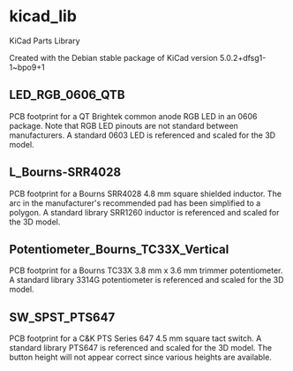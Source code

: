 # kicad_lib
KiCad Parts Library

Created with the Debian stable package of KiCad version 5.0.2+dfsg1-1~bpo9+1

## LED_RGB_0606_QTB
PCB footprint for a QT Brightek common anode RGB LED in an 0606 package. Note that RGB LED pinouts are not standard between manufacturers. A standard 0603 LED is referenced and scaled for the 3D model.

## L_Bourns-SRR4028
PCB footprint for a Bourns SRR4028 4.8 mm square shielded inductor. The arc in the manufacturer's recommended pad has been simplified to a polygon. A standard library SRR1260 inductor is referenced and scaled for the 3D model.

## Potentiometer_Bourns_TC33X_Vertical
PCB footprint for a Bourns TC33X 3.8 mm x 3.6 mm trimmer potentiometer. A standard library 3314G potentiometer is referenced and scaled for the 3D model.

## SW_SPST_PTS647
PCB footprint for a C&K PTS Series 647 4.5 mm square tact switch. A standard library PTS647 is referenced and scaled for the 3D model. The button height will not appear correct since various heights are available.
